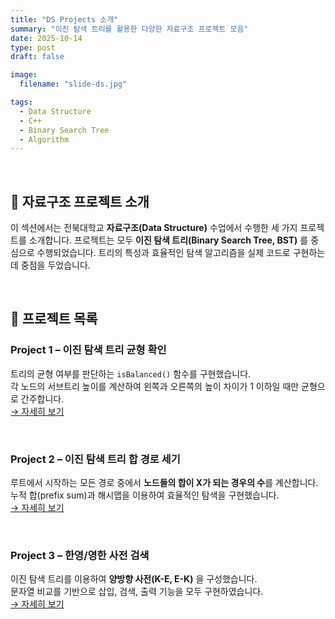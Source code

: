 ```yaml
---
title: "DS Projects 소개"
summary: "이진 탐색 트리를 활용한 다양한 자료구조 프로젝트 모음"
date: 2025-10-14
type: post
draft: false

image:
  filename: "slide-ds.jpg"

tags:
  - Data Structure
  - C++
  - Binary Search Tree
  - Algorithm
---
```

<br>

## 📘 자료구조 프로젝트 소개
이 섹션에서는 전북대학교 **자료구조(Data Structure)** 수업에서 수행한 세 가지 프로젝트를 소개합니다. 프로젝트는 모두 **이진 탐색 트리(Binary Search Tree, BST)** 를 중심으로 수행되었습니다. 트리의 특성과 효율적인 탐색 알고리즘을 실제 코드로 구현하는 데 중점을 두었습니다.

<br>

## 📂 프로젝트 목록

### **Project 1 – 이진 탐색 트리 균형 확인**
트리의 균형 여부를 판단하는 `isBalanced()` 함수를 구현했습니다.  
각 노드의 서브트리 높이를 계산하여 왼쪽과 오른쪽의 높이 차이가 1 이하일 때만 균형으로 간주합니다.  
[→ 자세히 보기](../ds_project1/)

<br>

### **Project 2 – 이진 탐색 트리 합 경로 세기**
루트에서 시작하는 모든 경로 중에서 **노드들의 합이 X가 되는 경우의 수**를 계산합니다.  
누적 합(prefix sum)과 해시맵을 이용하여 효율적인 탐색을 구현했습니다.  
[→ 자세히 보기](../ds_project2/)

<br>

### **Project 3 – 한영/영한 사전 검색**
이진 탐색 트리를 이용하여 **양방향 사전(K-E, E-K)** 을 구성했습니다.  
문자열 비교를 기반으로 삽입, 검색, 출력 기능을 모두 구현하였습니다.  
[→ 자세히 보기](../ds_project3/)

<br>
